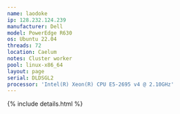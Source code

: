 ```yaml
---
name: laodoke
ip: 128.232.124.239
manufacturer: Dell
model: PowerEdge R630
os: Ubuntu 22.04
threads: 72
location: Caelum
notes: Cluster worker
pool: linux-x86_64
layout: page
serial: DLDSGL2
processor: 'Intel(R) Xeon(R) CPU E5-2695 v4 @ 2.10GHz'
---
```

{% include details.html %} 

